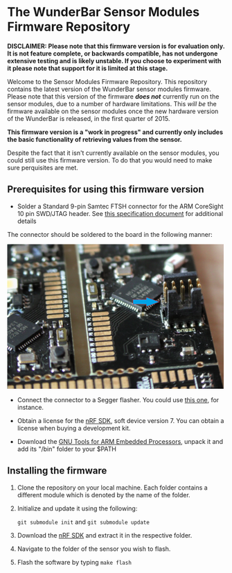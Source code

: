 # The WunderBar Sensor Modules Firmware Repository

**DISCLAIMER: Please note that this firmware version is for evaluation only. It is not feature complete, or backwards compatible, has not undergone extensive testing and is likely unstable. If you choose to experiment with it please note that support for it is limited at this stage.** 

Welcome to the Sensor Modules Firmware Repository. This repository contains the latest version of the WunderBar sensor modules firmware. Please note that this version of the firmware ***does not*** currently run on the sensor modules, due to a number of hardware limitations. This *will be* the firmware available on the sensor modules once the new hardware version of the WunderBar is released, in the first quarter of 2015.

**This firmware version is a "work in progress" and currently only includes the basic functionality of retrieving values from the sensor.**

Despite the fact that it isn't currently available on the sensor modules, you could still use this firmware version. To do that you would need to make sure perquisites are met.

## Prerequisites for using this firmware version

- Solder a Standard 9-pin Samtec FTSH connector for the ARM CoreSight 10 pin SWD/JTAG header. See [this specification document](http://infocenter.arm.com/help/index.jsp?topic=/com.arm.doc.ddi0314h/Chdhbiad.html) for additional details

The connector should be soldered to the board in the following manner:

<img src="assets/connector.jpg" width=500px> 


- Connect the connector to a Segger flasher. You could use [this one](https://www.segger.com/jlink-lite-cortexm.html), for instance.


- Obtain a license for the [nRF SDK](https://www.nordicsemi.com/eng/Products/Bluetooth-Smart-Bluetooth-low-energy/nRF51822), soft device version 7. You can obtain a license when buying a development kit.

- Download the [GNU Tools for ARM Embedded Processors](https://launchpad.net/gcc-arm-embedded), unpack it and add its "/bin" folder to your $PATH

## Installing the firmware

1. Clone the repository on your local machine. Each folder contains a different module which is denoted by the name of the folder.
2. Initialize and update it using the following: 
	
	`git submodule init` 
and 
	`git submodule update`

3. Download the [nRF SDK](https://www.nordicsemi.com/eng/Products/Bluetooth-Smart-Bluetooth-low-energy/nRF51822) and extract it in the respective folder.
4. Navigate to the folder of the sensor you wish to flash.
5. Flash the software by typing `make flash` 
